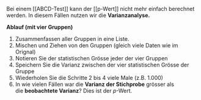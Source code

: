 Bei einem [[ABCD-Test]] kann der [[p-Wert]] nicht mehr einfach berechnet werden.
In diesem Fällen nutzen wir die **Varianzanalyse.**

**Ablauf (mit vier Gruppen)**
1. Zusammenfassen aller Gruppen in eine Liste.
2. Mischen und Ziehen von den Gruppen (gleich viele Daten wie im Orignal)
3. Notieren Sie der statistischen Grösse jeder der vier Gruppen
4. Speichern Sie die Varianz zwischen der vier statistischen Grösse der Gruppe
5. Wiederholen Sie die Schritte 2 bis 4 viele Male (z.B. 1.000)
6. In wie vielen Fällen war die **Varianz der Stichprobe** grösser als die **beobachtete Varianz**? Dies ist der $p$-Wert.
